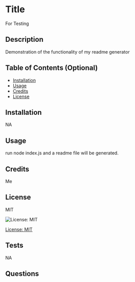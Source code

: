 # Title

For Testing 

## Description

Demonstration of the functionality of my readme generator

## Table of Contents (Optional)

- [Installation](#installation)
- [Usage](#usage)
- [Credits](#credits)
- [License](#license)

## Installation

NA

## Usage

run node index.js and a readme file will be generated.

## Credits

Me

## License 
MIT

![License: MIT](https://img.shields.io/badge/license-mit-green.svg)

[License: MIT](https://www.mit.edu/~amini/LICENSE.md)

## Tests

NA

## Questions